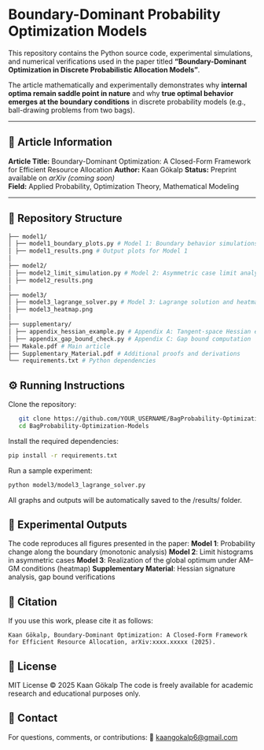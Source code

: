 # Boundary-Dominant Probability Optimization Models

This repository contains the Python source code, experimental simulations, and numerical verifications used in the paper titled **“Boundary-Dominant Optimization in Discrete Probabilistic Allocation Models”**.

The article mathematically and experimentally demonstrates why **internal optima remain saddle point in nature** and why **true optimal behavior emerges at the boundary conditions** in discrete probability models (e.g., ball-drawing problems from two bags).

---

## 📄 Article Information

**Article Title:** Boundary-Dominant Optimization: A Closed-Form Framework for Efficient Resource Allocation
**Author:** Kaan Gökalp 
**Status:** Preprint available on *arXiv (coming soon)*  
**Field:** Applied Probability, Optimization Theory, Mathematical Modeling  

---

## 📁 Repository Structure
```bash
├── model1/
│ ├── model1_boundary_plots.py # Model 1: Boundary behavior simulations
│ ├── model1_results.png # Output plots for Model 1
│
├── model2/
│ ├── model2_limit_simulation.py # Model 2: Asymmetric case limit analysis
│ ├── model2_results.png
│
├── model3/
│ ├── model3_lagrange_solver.py # Model 3: Lagrange solution and heatmap
│ ├── model3_heatmap.png
│
├── supplementary/
│ ├── appendix_hessian_example.py # Appendix A: Tangent-space Hessian example
│ ├── appendix_gap_bound_check.py # Appendix C: Gap bound computation
├── Makale.pdf # Main article
├── Supplementary_Material.pdf # Additional proofs and derivations
└── requirements.txt # Python dependencies
```
## ⚙️ Running Instructions
Clone the repository:
```bash
   git clone https://github.com/YOUR_USERNAME/BagProbability-Optimization-Models.git
   cd BagProbability-Optimization-Models
  ```
Install the required dependencies:
```bash
pip install -r requirements.txt
```
Run a sample experiment:
```bash
python model3/model3_lagrange_solver.py
```
All graphs and outputs will be automatically saved to the /results/ folder.

## 🧪 Experimental Outputs
The code reproduces all figures presented in the paper:
**Model 1**: Probability change along the boundary (monotonic analysis)
**Model 2**: Limit histograms in asymmetric cases
**Model 3**: Realization of the global optimum under AM–GM conditions (heatmap)
**Supplementary Material**: Hessian signature analysis, gap bound verifications

## 📘 Citation
If you use this work, please cite it as follows:
```
Kaan Gökalp, Boundary-Dominant Optimization: A Closed-Form Framework for Efficient Resource Allocation, arXiv:xxxx.xxxxx (2025).
```
## 📜 License
MIT License © 2025 Kaan Gökalp
The code is freely available for academic research and educational purposes only.

## 📧 Contact
For questions, comments, or contributions:
📩 kaangokalp6@gmail.com
